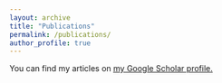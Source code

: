 ```yaml
---
layout: archive
title: "Publications"
permalink: /publications/
author_profile: true
---
```


You can find my articles on <u><a href="{https://scholar.google.com/citations?user=9ebluj0AAAAJ&hl=en}">my Google Scholar profile</a>.</u>

